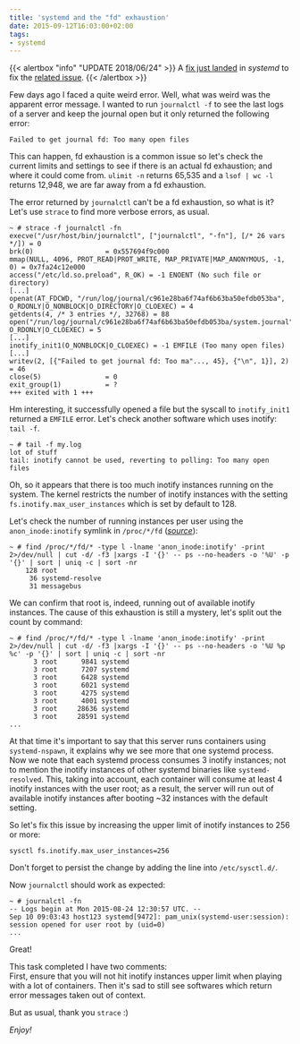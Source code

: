 ```yaml
---
title: 'systemd and the "fd" exhaustion'
date: 2015-09-12T16:03:00+02:00
tags:
- systemd
---
```


{{< alertbox "info" "UPDATE 2018/06/24" >}}
  A <a href="https://github.com/systemd/systemd/pull/9341">fix just landed</a> in <em>systemd</em> to fix the <a href="https://github.com/systemd/systemd/issues/1296">related issue</a>.
{{< /alertbox >}}

Few days ago I faced a quite weird error. Well, what was weird was the apparent error message. I wanted to run `journalctl -f` to see the last logs of a server and keep the journal open but it only returned the following error:

``` plain
Failed to get journal fd: Too many open files
```

This can happen, fd exhaustion is a common issue so let's check the current limits and settings to see if there is an actual fd exhaustion; and where it could come from. `ulimit -n` returns 65,535 and a `lsof | wc -l` returns 12,948, we are far away from a fd exhaustion.

The error returned by `journalctl` can't be a fd exhaustion, so what is it? Let's use `strace` to find more verbose errors, as usual.

``` strace
~ # strace -f journalctl -fn
execve("/usr/host/bin/journalctl", ["journalctl", "-fn"], [/* 26 vars */]) = 0
brk(0)                  = 0x557694f9c000
mmap(NULL, 4096, PROT_READ|PROT_WRITE, MAP_PRIVATE|MAP_ANONYMOUS, -1, 0) = 0x7fa24c12e000
access("/etc/ld.so.preload", R_OK) = -1 ENOENT (No such file or directory)
[...]
openat(AT_FDCWD, "/run/log/journal/c961e28ba6f74af6b63ba50efdb053ba", O_RDONLY|O_NONBLOCK|O_DIRECTORY|O_CLOEXEC) = 4
getdents(4, /* 3 entries */, 32768) = 88
open("/run/log/journal/c961e28ba6f74af6b63ba50efdb053ba/system.journal", O_RDONLY|O_CLOEXEC) = 5
[...]
inotify_init1(O_NONBLOCK|O_CLOEXEC) = -1 EMFILE (Too many open files)
[...]
writev(2, [{"Failed to get journal fd: Too ma"..., 45}, {"\n", 1}], 2) = 46
close(5)                = 0
exit_group(1)           = ?
+++ exited with 1 +++
```

Hm interesting, it successfully opened a file but the syscall to `inotify_init1` returned a `EMFILE` error. Let's check another software which uses inotify: `tail -f`.

```
~ # tail -f my.log 
lot of stuff
tail: inotify cannot be used, reverting to polling: Too many open files
```

Oh, so it appears that there is too much inotify instances running on the system. The kernel restricts the number of inotify instances with the setting `fs.inotify.max_user_instances` which is set by default to 128.

Let's check the number of running instances per user using the `anon_inode:inotify` symlink in `/proc/*/fd` (_[source](http://unix.stackexchange.com/a/13757)_):

```
~ # find /proc/*/fd/* -type l -lname 'anon_inode:inotify' -print 2>/dev/null | cut -d/ -f3 |xargs -I '{}' -- ps --no-headers -o '%U' -p '{}' | sort | uniq -c | sort -nr
    128 root
     36 systemd-resolve
     31 messagebus
```

We can confirm that root is, indeed, running out of available inotify instances. The cause of this exhaustion is still a mystery, let's split out the count by command:

```
~ # find /proc/*/fd/* -type l -lname 'anon_inode:inotify' -print 2>/dev/null | cut -d/ -f3 |xargs -I '{}' -- ps --no-headers -o '%U %p %c' -p '{}' | sort | uniq -c | sort -nr
      3 root      9841 systemd
      3 root      7207 systemd
      3 root      6428 systemd
      3 root      6021 systemd
      3 root      4275 systemd
      3 root      4001 systemd
      3 root     28636 systemd
      3 root     28591 systemd
...
```

At that time it's important to say that this server runs containers using `systemd-nspawn`, it explains why we see more that one systemd process. Now we note that each systemd process consumes 3 inotify instances; not to mention the inotify instances of other systemd binaries like `systemd-resolved`. This, taking into account, each container will consume at least 4 inotify instances with the user root; as a result, the server will run out of available inotify instances after booting ~32 instances with the default setting.

So let's fix this issue by increasing the upper limit of inotify instances to 256 or more:

```
sysctl fs.inotify.max_user_instances=256
```

Don't forget to persist the change by adding the line into `/etc/sysctl.d/`.

Now `journalctl` should work as expected:

```
~ # journalctl -fn
-- Logs begin at Mon 2015-08-24 12:30:57 UTC. --
Sep 10 09:03:43 host123 systemd[9472]: pam_unix(systemd-user:session): session opened for user root by (uid=0)
...
```

Great!

This task completed I have two comments:  
First, ensure that you will not hit inotify instances upper limit when playing with a lot of containers. Then it's sad to still see softwares which return error messages taken out of context.

But as usual, thank you `strace` :)

_Enjoy!_
